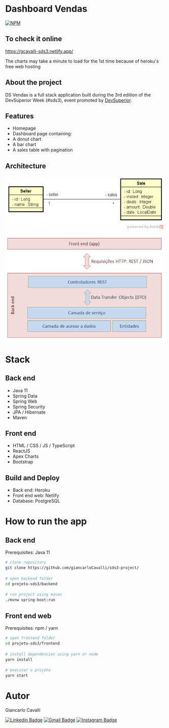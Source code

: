 # Dashboard Vendas 
[![NPM](https://img.shields.io/npm/l/react)](https://github.com/giancarloCavalli/sds3-project/blob/master/LICENSE) 

## To check it online
https://gcavalli-sds3.netlify.app/

The charts may take a minute to load for the 1st time because of heroku's free web hosting

## About the project
DS Vendas is a full stack application built during the 3rd edition of the DevSuperior Week (#sds3), event promoted by [DevSuperior](https://devsuperior.com "Site da DevSuperior").

## Features
- Homepage
- Dashboard page containing:
- A donut chart
- A bar chart
- A sales table with pagination

## Architecture
![conceptual_model](https://raw.githubusercontent.com/devsuperior/bds-assets/main/sds/sds3-mc.png)

![architecture](https://raw.githubusercontent.com/devsuperior/bds-assets/main/sds/camadas.png)

# Stack
## Back end
- Java 11
- Spring Data
- Spring Web
- Spring Security
- JPA / Hibernate
- Maven
## Front end
- HTML / CSS / JS / TypeScript
- ReactJS
- Apex Charts
- Bootstrap
## Build and Deploy
- Back end: Heroku
- Front end web: Netlify
- Database: PostgreSQL

# How to run the app

## Back end
Prerequisites: Java 11

```bash
# clone repository
git clone https://github.com/giancarloCavalli/sds3-project/

# open backend folder
cd projeto-sds3/backend

# run project using maven
./mvnw spring-boot:run
```

## Front end web
Prerequisites: npm / yarn

```bash
# open frontend folder
cd projeto-sds3/frontend

# install dependencies using yarn or node
yarn install

# executar o projeto
yarn start
```

# Autor

Giancarlo Cavalli

[![Linkedin Badge](https://img.shields.io/badge/-LinkedIn-blue?style=for-the-badge&logo=Linkedin&logoColor=white&link=https://www.linkedin.com/in/ntfm/)](https://www.linkedin.com/in/giancarlo-cavalli-933385175/)
[![Gmail Badge](https://img.shields.io/badge/-Gmail-c14438?style=for-the-badge&logo=Gmail&logoColor=white&link=mailto:gc.giancarloo@gmail.com)](mailto:gc.giancarloo@gmail.com)
[![Instagram Badge](https://img.shields.io/badge/Instagram-E4405F?style=for-the-badge&logo=instagram&logoColor=white)](https://www.instagram.com/giancarloc_/)


